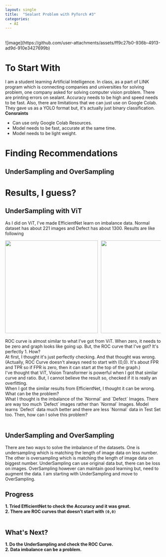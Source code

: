 ```yaml
---
layout: single
title:  "Sealant Problem with PyTorch #3"
categories:
  - AI
---
```


<br>
![image](https://github.com/user-attachments/assets/ff9c27b0-936b-4913-ad9d-910e3427699b)


# To Start With
 I am a student learning Artificial Intelligence. In class, as a part of LINK program which is connecting companies and universities for solving problem, one company asked for solving computer vision problem.
There are printing errors on sealant. Accuracy needs to be high and speed needs to be fast. Also, there are limitations that we can just use on Google Colab. They gave us as a YOLO format but, it's actually just binary classification.
<br>
 **Consraints**
- Can use only Google Colab Resources.
- Model needs to be fast, accurate at the same time.
- Model needs to be light weight.

# Finding Recommendations
## UnderSampling and OverSampling



# Results, I guess?
## UnderSampling with ViT
As I did on ViT, I've made EfficientNet learn on imbalance data. Normal dataset has about 221 images and Defect has about 1300. Results are like following

<div style="display: flex; overflow-x: auto; gap: 10px;">
    <img src="https://github.com/user-attachments/assets/84d7327f-d401-49ec-b5ba-974450f6fe89" width="300" height="300">
    <img src="https://github.com/user-attachments/assets/a9fe5765-2191-4537-a165-658bbd76101f" width="300" height="300">
</div>

<br>
ROC curve is almost similar to what I've got from ViT. When zero, it needs to be zero and graph looks like going up. But, the ROC curve that I've got? It's perfectly 1. How? <br>
At first, I thought it's just perfectly checking. And that thought was wrong. (Actually, ROC Curve doesn't always need to start with (0,0). It's about FPR and TPR so if FPR is zero, then it can start at the top of the graph.) <br>
 I've thought that ViT, Vision Transformer is powerful when I got that similar curve and ratio. But, I cannot believe the result so, checked if it is really an overfitting. <br>
 When I got the similar results from EfficientNet, I thought it can be wrong. What can be the problem? <br>
 What I thought is the imbalance of the `Normal` and `Defect` Images. There are way too much `Defect` images rather than `Normal` Images. Model learns `Defect` data much better and there are less `Normal` data in Test Set too. Then, how can I solve this problem? <br> <br>

## UnderSampling and OverSampling
There are two ways to solve the imbalance of the datasets. One is undersampling which is matching the length of image data on less number. The other is oversampling which is matching the length of image data on biggest number. UnderSampling can use original data but, there can be loss on images. OverSampling however can maintain good learning but, need to augment the data. I am starting with UnderSampling and move to OverSampling.
 
## Progress
**1. Tried EfficientNet to check the Accuracy and it was great.** <br>
**2. There are ROC curves that doesn't start with `(0,0)`** <br>
<br>

## What's Next?
**1. Do the UnderSampling and check the ROC Curve.** <br>
**2. Data imbalance can be a problem.**

